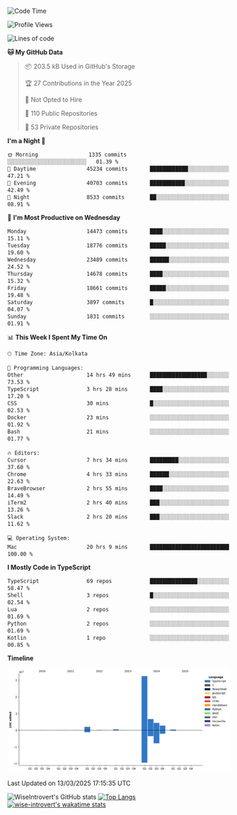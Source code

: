 <!--START_SECTION:waka-->
![Code Time](http://img.shields.io/badge/Code%20Time-2%2C259%20hrs%2012%20mins-blue)

![Profile Views](http://img.shields.io/badge/Profile%20Views-6-blue)

![Lines of code](https://img.shields.io/badge/From%20Hello%20World%20I%27ve%20Written-49.6%20million%20lines%20of%20code-blue)

**🐱 My GitHub Data** 

> 📦 203.5 kB Used in GitHub's Storage 
 > 
> 🏆 27 Contributions in the Year 2025
 > 
> 🚫 Not Opted to Hire
 > 
> 📜 110 Public Repositories 
 > 
> 🔑 53 Private Repositories 
 > 
**I'm a Night 🦉** 

```text
🌞 Morning                1335 commits        ░░░░░░░░░░░░░░░░░░░░░░░░░   01.39 % 
🌆 Daytime                45234 commits       ████████████░░░░░░░░░░░░░   47.21 % 
🌃 Evening                40703 commits       ███████████░░░░░░░░░░░░░░   42.49 % 
🌙 Night                  8533 commits        ██░░░░░░░░░░░░░░░░░░░░░░░   08.91 % 
```
📅 **I'm Most Productive on Wednesday** 

```text
Monday                   14473 commits       ████░░░░░░░░░░░░░░░░░░░░░   15.11 % 
Tuesday                  18776 commits       █████░░░░░░░░░░░░░░░░░░░░   19.60 % 
Wednesday                23489 commits       ██████░░░░░░░░░░░░░░░░░░░   24.52 % 
Thursday                 14678 commits       ████░░░░░░░░░░░░░░░░░░░░░   15.32 % 
Friday                   18661 commits       █████░░░░░░░░░░░░░░░░░░░░   19.48 % 
Saturday                 3897 commits        █░░░░░░░░░░░░░░░░░░░░░░░░   04.07 % 
Sunday                   1831 commits        ░░░░░░░░░░░░░░░░░░░░░░░░░   01.91 % 
```


📊 **This Week I Spent My Time On** 

```text
🕑︎ Time Zone: Asia/Kolkata

💬 Programming Languages: 
Other                    14 hrs 49 mins      ██████████████████░░░░░░░   73.53 % 
TypeScript               3 hrs 28 mins       ████░░░░░░░░░░░░░░░░░░░░░   17.20 % 
CSS                      30 mins             █░░░░░░░░░░░░░░░░░░░░░░░░   02.53 % 
Docker                   23 mins             ░░░░░░░░░░░░░░░░░░░░░░░░░   01.92 % 
Bash                     21 mins             ░░░░░░░░░░░░░░░░░░░░░░░░░   01.77 % 

🔥 Editors: 
Cursor                   7 hrs 34 mins       █████████░░░░░░░░░░░░░░░░   37.60 % 
Chrome                   4 hrs 33 mins       ██████░░░░░░░░░░░░░░░░░░░   22.63 % 
BraveBrowser             2 hrs 55 mins       ████░░░░░░░░░░░░░░░░░░░░░   14.49 % 
iTerm2                   2 hrs 40 mins       ███░░░░░░░░░░░░░░░░░░░░░░   13.26 % 
Slack                    2 hrs 20 mins       ███░░░░░░░░░░░░░░░░░░░░░░   11.62 % 

💻 Operating System: 
Mac                      20 hrs 9 mins       █████████████████████████   100.00 % 
```

**I Mostly Code in TypeScript** 

```text
TypeScript               69 repos            ███████████████░░░░░░░░░░   58.47 % 
Shell                    3 repos             █░░░░░░░░░░░░░░░░░░░░░░░░   02.54 % 
Lua                      2 repos             ░░░░░░░░░░░░░░░░░░░░░░░░░   01.69 % 
Python                   2 repos             ░░░░░░░░░░░░░░░░░░░░░░░░░   01.69 % 
Kotlin                   1 repo              ░░░░░░░░░░░░░░░░░░░░░░░░░   00.85 % 
```



**Timeline**

![Lines of Code chart](https://raw.githubusercontent.com/wise-introvert/wise-introvert/master/assets/bar_graph.png)


 Last Updated on 13/03/2025 17:15:35 UTC
<!--END_SECTION:waka-->

![WiseIntrovert's GitHub stats](https://github-readme-stats.vercel.app/api?username=wise-introvert&count_private=true&show_icons=true)
[![Top Langs](https://github-readme-stats.vercel.app/api/top-langs/?username=wise-introvert&langs_count=10)](https://github.com/anuraghazra/github-readme-stats)
[![wise-introvert's wakatime stats](https://github-readme-stats.vercel.app/api/wakatime?username=wiseintrovert)](https://github.com/anuraghazra/github-readme-stats)
